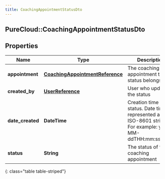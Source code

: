 ```yaml
---
title: CoachingAppointmentStatusDto
---
```

## PureCloud::CoachingAppointmentStatusDto

## Properties

|Name | Type | Description | Notes|
|------------ | ------------- | ------------- | -------------|
| **appointment** | [**CoachingAppointmentReference**](CoachingAppointmentReference.html) | The coaching appointment this status belongs to | [optional] |
| **created_by** | [**UserReference**](UserReference.html) | User who updated the status | [optional] |
| **date_created** | **DateTime** | Creation time of the status. Date time is represented as an ISO-8601 string. For example: yyyy-MM-ddTHH:mm:ss.SSSZ | [optional] |
| **status** | **String** | The status of the coaching appointment | |
{: class="table table-striped"}


